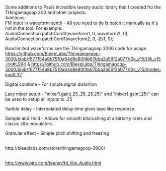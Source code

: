 Some additions to Pauls incredible teesny audio library that I created fro the THingamagoop 300 and other projects. 
<br>
Additions:<br>
FM input in waveform synth - All you need to do is patch it manually as it's not in the tool. For example:<br>
AudioConnection          patchCord3(waveform1, 0, waveform2, 0);<br>
AudioConnection          patchCord1(waveform2, 0, i2s1, 0);<br>

Bandlimited waveforms see the Thingamagoop 3000 code for usage . https://github.com/BleepLabs/Thingamagoop-3000/blob/f677f54a9b7510a64d8e80f4b67bba2a56f2a077/t3k_v15/t3k_v15.ino#L994 & https://github.com/BleepLabs/Thingamagoop-3000/blob/f677f54a9b7510a64d8e80f4b67bba2a56f2a077/t3k_v15/modes.ino#L32<br>

Digital combine - For simple digital distortion<br>

Laxy mixer setup -  "mixer1.gain(.25,.25,.25.25)" and "mixer1.gain(.25)" can be used to setup all inputs to .25

Varible delay - Interpolated delay time gives tape like response. <br>

Sample and Hold - Allows for smooth bitcrushing at arbirtarty rates and classic s&h modulators.<br>

Granular effect - Simple pitch shifting  and freezing<br>

<br>
http://bleeplabs.com/store/thingamagoop-3000/
<br><br>

http://www.pjrc.com/teensy/td_libs_Audio.html



